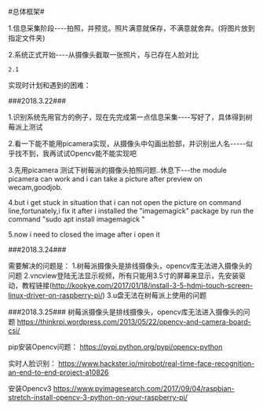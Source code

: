 #总体框架#

1.信息采集阶段----拍照，并预览。照片满意就保存，不满意就舍弃。(将图片放到指定文件夹)

2.系统正式开始----从摄像头截取一张照片，与已存在人脸对比

	2.1 



实现时计划和遇到的困难：

###2018.3.22###

1.识别系统先用官方的例子，现在先完成第一点信息采集----写好了，具体得到树莓派上测试

2.看一下能不能用picamera实现，从摄像头中勾画出脸部，并识别出人名-----似乎找不到，我再试试Opencv能不能实现吧

3.先用picamera 测试下树莓派的摄像头拍照问题..休息下---the module picamera can work and i can take a picture after preview on wecam,goodjob.

4.but i get stuck in situation that i can not open the picture on command line,fortunately,i fix it after i installed the "imagemagick" package by run the command "sudo apt install imagemagick "

5.now i need to closed the image after i open it

###2018.3.24###

需要解决的问题是：
1.树莓派摄像头是排线摄像头，opencv库无法进入摄像头的问题
2.vncview登陆无法显示视频，所有只能用3.5寸的屏幕来显示，先安装驱动，教程链接(http://kookye.com/2017/01/18/install-3-5-hdmi-touch-screen-linux-driver-on-raspberry-pi/)
3.u盘无法在树莓派上使用的问题

###2018.3.25###
树莓派摄像头是排线摄像头，opencv库无法进入摄像头的问题
https://thinkrpi.wordpress.com/2013/05/22/opencv-and-camera-board-csi/

pip安装Opencv问题：
https://pypi.python.org/pypi/opencv-python

实时人脸识别：
https://www.hackster.io/mjrobot/real-time-face-recognition-an-end-to-end-project-a10826

安装Opencv3
https://www.pyimagesearch.com/2017/09/04/raspbian-stretch-install-opencv-3-python-on-your-raspberry-pi/





